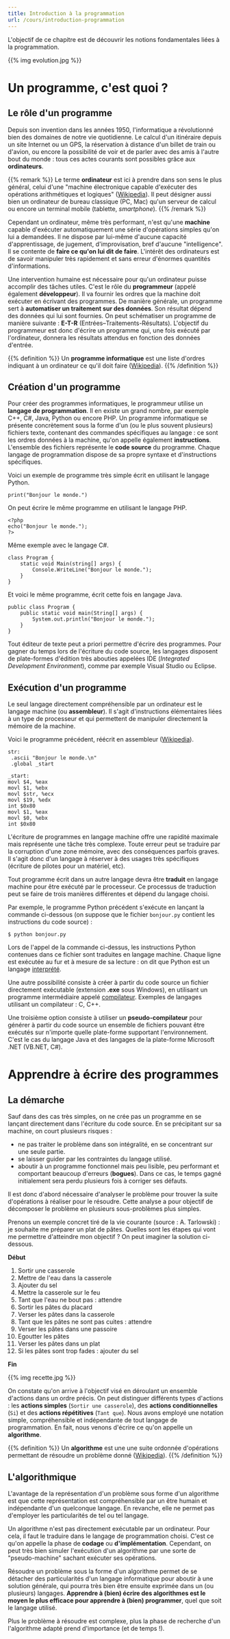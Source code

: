 ```yaml
---
title: Introduction à la programmation
url: /cours/introduction-programmation
---
```


L'objectif de ce chapitre est de découvrir les notions fondamentales liées à la programmation.

{{% img evolution.jpg %}}

# Un programme, c'est quoi ?

## Le rôle d'un programme

Depuis son invention dans les années 1950, l'informatique a révolutionné bien des domaines de notre vie quotidienne. Le calcul d'un itinéraire depuis un site Internet ou un GPS, la réservation à distance d'un billet de train ou d'avion, ou encore la possibilité de voir et de parler avec des amis à l'autre bout du monde : tous ces actes courants sont possibles grâce aux **ordinateurs**.

{{% remark %}}
Le terme **ordinateur** est ici à prendre dans son sens le plus général, celui d'une "machine électronique capable d'exécuter des opérations arithmétiques et logiques" ([Wikipedia](http://fr.wikipedia.org/wiki/Ordinateur)). Il peut désigner aussi bien un ordinateur de bureau classique (PC, Mac) qu'un serveur de calcul ou encore un terminal mobile (tablette, *smartphone*).
{{% /remark %}}

Cependant un ordinateur, même très performant, n'est qu'une **machine** capable d'exécuter automatiquement une série d'opérations simples qu'on lui a demandées. Il ne dispose par lui-même d'aucune capacité d'apprentissage, de jugement, d'improvisation, bref d'aucune "intelligence". Il se contente de **faire ce qu'on lui dit de faire**. L'intérêt des ordinateurs est de savoir manipuler très rapidement et sans erreur d'énormes quantités d'informations.

Une intervention humaine est nécessaire pour qu'un ordinateur puisse accomplir des tâches utiles. C'est le rôle du **programmeur** (appelé également **développeur**). Il va fournir les ordres que la machine doit exécuter en écrivant des programmes. De manière générale, un programme sert à **automatiser un traitement sur des données**. Son résultat dépend des données qui lui sont fournies. On peut schématiser un programme de manière suivante : **E-T-R** (Entrées–Traitements-Résultats). L'objectif du programmeur est donc d'écrire un programme qui, une fois exécuté par l'ordinateur, donnera les résultats attendus en fonction des données d'entrée.

{{% definition %}}
Un **programme informatique** est une liste d'ordres indiquant à un ordinateur ce qu'il doit faire ([Wikipedia](http://fr.wikipedia.org/wiki/Programme_informatique)).
{{% /definition %}}

## Création d'un programme

Pour créer des programmes informatiques, le programmeur utilise un **langage de programmation**. Il en existe un grand nombre, par exemple C++, C\#, Java, Python ou encore PHP. Un programme informatique se présente concrètement sous la forme d'un (ou le plus souvent plusieurs) fichiers texte, contenant des commandes spécifiques au langage : ce sont les ordres données à la machine, qu'on appelle également **instructions**. L'ensemble des fichiers représente le **code source** du programme. Chaque langage de programmation dispose de sa propre syntaxe et d'instructions spécifiques.

Voici un exemple de programme très simple écrit en utilisant le langage
Python.

    print("Bonjour le monde.")

On peut écrire le même programme en utilisant le langage PHP.

    <?php
    echo("Bonjour le monde.");
    ?>

Même exemple avec le langage C#.

    class Program {
        static void Main(string[] args) {
            Console.WriteLine("Bonjour le monde.");
        }
    }

Et voici le même programme, écrit cette fois en langage Java.

    public class Program {
        public static void main(String[] args) {
            System.out.println("Bonjour le monde.");
        }
    }

Tout éditeur de texte peut a priori permettre d'écrire des programmes. Pour gagner du temps lors de l'écriture du code source, les langages disposent de plate-formes d'édition très abouties appelées IDE (*Integrated Development Environment*), comme par exemple Visual Studio ou Eclipse.

## Exécution d'un programme

Le seul langage directement compréhensible par un ordinateur est le langage machine (ou **assembleur**). Il s'agit d'instructions élémentaires liées à un type de processeur et qui permettent de manipuler directement la mémoire de la machine.

Voici le programme précédent, réécrit en assembleur ([Wikipedia](http://fr.wikipedia.org/wiki/Assembleur#Afficher_Bonjour)).

    str:
     .ascii "Bonjour le monde.\n"
     .global _start
    
    _start:
    movl $4, %eax
    movl $1, %ebx
    movl $str, %ecx
    movl $19, %edx
    int $0x80
    movl $1, %eax
    movl $0, %ebx
    int $0x80

L'écriture de programmes en langage machine offre une rapidité maximale mais représente une tâche très complexe. Toute erreur peut se traduire par la corruption d'une zone mémoire, avec des conséquences parfois graves. Il s'agit donc d'un langage à réserver à des usages très spécifiques (écriture de pilotes pour un matériel, etc).

Tout programme écrit dans un autre langage devra être **traduit** en langage machine pour être exécuté par le processeur. Ce processus de traduction peut se faire de trois manières différentes et dépend du langage choisi.

Par exemple, le programme Python précédent s'exécute en lançant la commande ci-dessous (on suppose que le fichier `bonjour.py` contient les instructions du code source) :

    $ python bonjour.py

Lors de l'appel de la commande ci-dessus, les instructions Python contenues dans ce fichier sont traduites en langage machine. Chaque ligne est exécutée au fur et à mesure de sa lecture : on dit que Python est un langage
[interprété](http://fr.wikipedia.org/wiki/Interpr%C3%A8te_(informatique)#Principe).

Une autre possibilité consiste à créer à partir du code source un fichier directement exécutable (extension **.exe** sous Windows), en utilisant un programme intermédiaire appelé [compilateur](http://fr.wikipedia.org/wiki/Compilateur). Exemples de langages utilisant un compilateur : C, C++.

Une troisième option consiste à utiliser un **pseudo-compilateur** pour générer à partir du code source un ensemble de fichiers pouvant être exécutés sur n'importe quelle plate-forme supportant l'environnement. C'est le cas du langage Java et des langages de la plate-forme Microsoft .NET (VB.NET, C\#).

# Apprendre à écrire des programmes

## La démarche

Sauf dans des cas très simples, on ne crée pas un programme en se lançant directement dans l'écriture du code source. En se précipitant sur sa machine, on court plusieurs risques :

* ne pas traiter le problème dans son intégralité, en se concentrant sur une seule partie.
* se laisser guider par les contraintes du langage utilisé.
* aboutir à un programme fonctionnel mais peu lisible, peu performant et comportant beaucoup d'erreurs (**bogues**). Dans ce cas, le temps gagné initialement sera perdu plusieurs fois à corriger ses défauts.

Il est donc d'abord nécessaire d'analyser le problème pour trouver la suite d'opérations à réaliser pour le résoudre. Cette analyse a pour objectif de décomposer le problème en plusieurs sous-problèmes plus simples.

Prenons un exemple concret tiré de la vie courante (source : A. Tarlowski) : je souhaite me préparer un plat de pâtes. Quelles sont les étapes qui vont me permettre d'atteindre mon objectif ? On peut imaginer la solution ci-dessous.

**Début**

1.  Sortir une casserole
2.  Mettre de l'eau dans la casserole
3.  Ajouter du sel
4.  Mettre la casserole sur le feu
5.  Tant que l'eau ne bout pas : attendre
6.  Sortir les pâtes du placard
7.  Verser les pâtes dans la casserole
8.  Tant que les pâtes ne sont pas cuites : attendre
9.  Verser les pâtes dans une passoire
10. Egoutter les pâtes
11. Verser les pâtes dans un plat
12. Si les pâtes sont trop fades : ajouter du sel

**Fin**

{{% img recette.jpg %}}

On constate qu'on arrive à l'objectif visé en déroulant un ensemble d'actions dans un ordre précis. On peut distinguer différents types d'actions : les **actions simples** (`Sortir une casserole`), des **actions conditionnelles** (`Si`) et des **actions répétitives** (`Tant que`). Nous avons employé une notation simple, compréhensible et indépendante de tout langage de programmation. En fait, nous venons d'écrire ce qu'on appelle un **algorithme**.

{{% definition %}}
Un **algorithme** est une une suite ordonnée d'opérations permettant de résoudre un problème donné ([Wikipedia](http://fr.wikipedia.org/wiki/Algorithme)).
{{% /definition %}}

## L'algorithmique

L'avantage de la représentation d'un problème sous forme d'un algorithme est que cette représentation est compréhensible par un être humain et indépendante d'un quelconque langage. En revanche, elle ne permet pas
d'employer les particularités de tel ou tel langage.

Un algorithme n'est pas directement exécutable par un ordinateur. Pour cela, il faut le traduire dans le langage de programmation choisi. C'est ce qu'on appelle la phase de **codage** ou **d'implémentation**.
Cependant, on peut très bien simuler l'exécution d'un algorithme par une sorte de "pseudo-machine" sachant exécuter ses opérations.

Résoudre un problème sous la forme d'un algorithme permet de se détacher des particularités d'un langage informatique pour aboutir à une solution générale, qui pourra très bien être ensuite exprimée dans un (ou
plusieurs) langages. **Apprendre à (bien) écrire des algorithmes est le moyen le plus efficace pour apprendre à (bien) programmer**, quel que soit le langage utilisé.

Plus le problème à résoudre est complexe, plus la phase de recherche d'un l'algorithme adapté prend d'importance (et de temps !).

